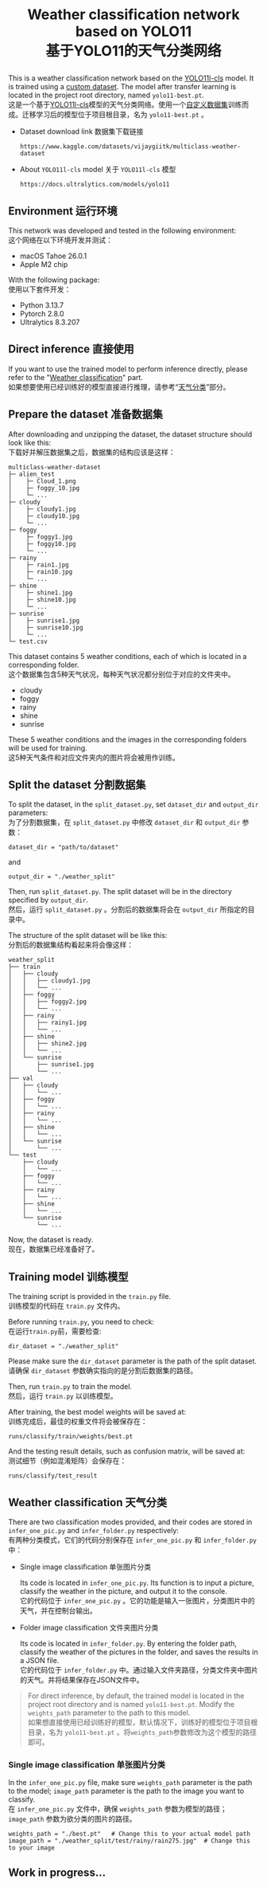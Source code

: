 # <p align="center">Weather classification network based on YOLO11<br>基于YOLO11的天气分类网络</p>

This is a weather classification network based on the [YOLO11l-cls](https://docs.ultralytics.com/models/yolo11) model. It is trained using a [custom dataset](https://www.kaggle.com/datasets/vijaygiitk/multiclass-weather-dataset). The model after transfer learning is located in the project root directory, named `yolo11-best.pt`.
<br>
这是一个基于[YOLO11l-cls](https://docs.ultralytics.com/models/yolo11)模型的天气分类网络。使用一个[自定义数据集](https://www.kaggle.com/datasets/vijaygiitk/multiclass-weather-dataset)训练而成。迁移学习后的模型位于项目根目录，名为 `yolo11-best.pt` 。

- Dataset download link 数据集下载链接

    ```
    https://www.kaggle.com/datasets/vijaygiitk/multiclass-weather-dataset
    ```
- About `YOLO11l-cls` model 关于 `YOLO11l-cls` 模型

    ```
    https://docs.ultralytics.com/models/yolo11
    ```

## Environment 运行环境

This network was developed and tested in the following environment:
<br>
这个网络在以下环境开发并测试：

- macOS Tahoe 26.0.1
- Apple M2 chip

With the following package:
<br>
使用以下套件开发：

- Python 3.13.7
- Pytorch 2.8.0
- Ultralytics 8.3.207

## Direct inference 直接使用

If you want to use the trained model to perform inference directly, please refer to the "[Weather classification](#weather-classification-天气分类)" part.
<br>
如果想要使用已经训练好的模型直接进行推理，请参考“[天气分类](#weather-classification-天气分类)”部分。


## Prepare the dataset 准备数据集

After downloading and unzipping the dataset, the dataset structure should look like this:
<br>
下载好并解压数据集之后，数据集的结构应该是这样：

```
multiclass-weather-dataset
├─ alien_test
│    ├─ Cloud_1.png
│    ├─ foggy_10.jpg
│    └─ ...
├─ cloudy
│    ├─ cloudy1.jpg
│    ├─ cloudy10.jpg
│    └─ ...
├─ foggy
│    ├─ foggy1.jpg
│    ├─ foggy10.jpg
│    └─ ...
├─ rainy
│    ├─ rain1.jpg
│    ├─ rain10.jpg
│    └─ ...
├─ shine
│    ├─ shine1.jpg
│    ├─ shine10.jpg
│    └─ ...
├─ sunrise
│    ├─ sunrise1.jpg
│    ├─ sunrise10.jpg
│    └─ ...
└─ test.csv
```

This dataset contains 5 weather conditions, each of which is located in a corresponding folder.
<br>
这个数据集包含5种天气状况，每种天气状况都分别位于对应的文件夹中。

- cloudy
- foggy
- rainy
- shine
- sunrise

These 5 weather conditions and the images in the corresponding folders will be used for training.
<br>
这5种天气条件和对应文件夹内的图片将会被用作训练。

## Split the dataset 分割数据集

To split the dataset, in the `split_dataset.py`, set  `dataset_dir` and `output_dir` parameters:
<br>
为了分割数据集，在 `split_dataset.py` 中修改 `dataset_dir` 和 `output_dir` 参数：

```
dataset_dir = "path/to/dataset"
```

and

```
output_dir = "./weather_split"
```

Then, run `split_dataset.py`. The split dataset will be in the directory specified by `output_dir`.
<br>
然后，运行 `split_dataset.py` 。分割后的数据集将会在 `output_dir` 所指定的目录中。

The structure of the split dataset will be like this:
<br>
分割后的数据集结构看起来将会像这样：

```
weather_split
├── train
│   ├── cloudy
│   │   ├── cloudy1.jpg
│   │   └── ...
│   ├── foggy
│   │   ├── foggy2.jpg
│   │   └── ...
│   ├── rainy
│   │   ├── rainy1.jpg
│   │   └── ...
│   ├── shine
│   │   ├── shine2.jpg
│   │   └── ...
│   └── sunrise
│       ├── sunrise1.jpg
│       └── ...
├── val
│   ├── cloudy
│   │   └── ...
│   ├── foggy
│   │   └── ...
│   ├── rainy
│   │   └── ...
│   ├── shine
│   │   └── ...
│   └── sunrise
│       └── ...
└── test
    ├── cloudy
    │   └── ...
    ├── foggy
    │   └── ...
    ├── rainy
    │   └── ...
    ├── shine
    │   └── ...
    └── sunrise
        └── ...
```

Now, the dataset is ready.
<br>
现在，数据集已经准备好了。

## Training model 训练模型

The training script is provided in the `train.py` file.
<br>
训练模型的代码在 `train.py` 文件内。

Before running `train.py`, you need to check:
<br>
在运行`train.py`前，需要检查:

```
dir_dataset = "./weather_split"
```
Please make sure the `dir_dataset` parameter is the path of the split dataset.
<br>
请确保 `dir_dataset` 参数确实指向的是分割后数据集的路径。

Then, run `train.py` to train the model.
<br>
然后，运行 `train.py` 以训练模型。

After training, the best model weights will be saved at:
<br>
训练完成后，最佳的权重文件将会被保存在：

```
runs/classify/train/weights/best.pt
```

And the testing result details, such as confusion matrix, will be saved at:
<br>
测试细节（例如混淆矩阵）会保存在：

```
runs/classify/test_result
```

## Weather classification 天气分类

There are two classification modes provided, and their codes are stored in `infer_one_pic.py` and `infer_folder.py` respectively:
<br>
有两种分类模式，它们的代码分别保存在 `infer_one_pic.py` 和 `infer_folder.py` 中：

- Single image classification 单张图片分类

    Its code is located in `infer_one_pic.py`. Its function is to input a picture, classify the weather in the picture, and output it to the console.
    <br>
    它的代码位于 `infer_one_pic.py` 。它的功能是输入一张图片，分类图片中的天气，并在控制台输出。

- Folder image classification 文件夹图片分类

    Its code is located in `infer_folder.py`. By entering the folder path, classify the weather of the pictures in the folder, and saves the results in a JSON file.
    <br>
    它的代码位于 `infer_folder.py` 中。通过输入文件夹路径，分类文件夹中图片的天气。并将结果保存在JSON文件中。


> For direct inference, by default, the trained model is located in the project root directory and is named `yolo11-best.pt`. Modify the `weights_path` parameter to the path to this model.
> <br>
> 如果想直接使用已经训练好的模型，默认情况下，训练好的模型位于项目根目录，名为 `yolo11-best.pt` 。将`weights_path`参数修改为这个模型的路径即可。



### Single image classification 单张图片分类

In the `infer_one_pic.py` file, make sure `weights_path` parameter is the path to the model; `image_path` parameter is the path to the image you want to classify.
<br>
在 `infer_one_pic.py` 文件中，确保 `weights_path` 参数为模型的路径；`image_path` 参数为欲分类的图片的路径。

```
weights_path = "./best.pt"   # Change this to your actual model path
image_path = "./weather_split/test/rainy/rain275.jpg"  # Change this to your image
```

## Work in progress...